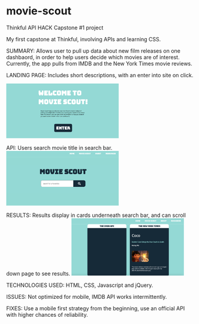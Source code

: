 # movie-scout
Thinkful API HACK Capstone #1 project

My first capstone at Thinkful, involving APIs and learning CSS.

SUMMARY: Allows user to pull up data about new film releases on one dashbaord, in order to help users decide which movies are of interest. Currently, the app pulls from IMDB and the New York Times movie reviews.

LANDING PAGE: Includes short descriptions, with an enter into site on click.

<img src="assets/MS_1.png" width="300"/>


API: Users search movie title in search bar.
<img src="assets/MS_2.png" width="300"/>


RESULTS: Results display in cards underneath search bar, and can scroll down page to see results.
<img src="assets/MS_3.png" width="300"/>




TECHNOLOGIES USED: HTML, CSS, Javascript and jQuery.

ISSUES: Not optimized for mobile, IMDB API works intermittently.

FIXES: Use a mobile first strategy from the beginning, use an official API with higher chances of
reliability.


